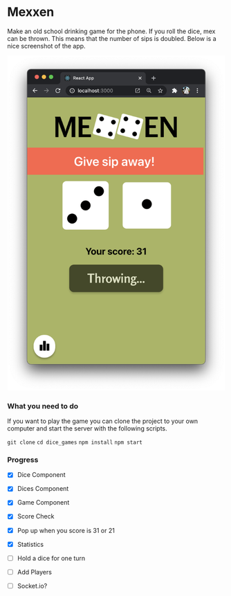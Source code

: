 # Mexxen

Make an old school drinking game for the phone. If you roll the dice, mex can be thrown. This means that the number of sips is doubled. Below is a nice screenshot of the app.

![Screenshot](public/img/screenshot.png)

### What you need to do

If you want to play the game you can clone the project to your own computer and start the server with the following scripts.

```git clone```
```cd dice_games```
```npm install```
```npm start```

### Progress
- [x] Dice Component
- [x] Dices Component
- [x] Game Component
- [x] Score Check
- [x] Pop up when you score is 31 or 21
- [x] Statistics
- [ ] Hold a dice for one turn 
- [ ] Add Players
- [ ] Socket.io?


